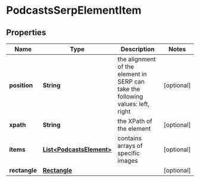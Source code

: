

# PodcastsSerpElementItem


## Properties

| Name | Type | Description | Notes |
|------------ | ------------- | ------------- | -------------|
|**position** | **String** | the alignment of the element in SERP can take the following values: left, right |  [optional] |
|**xpath** | **String** | the XPath of the element |  [optional] |
|**items** | [**List&lt;PodcastsElement&gt;**](PodcastsElement.md) | contains arrays of specific images |  [optional] |
|**rectangle** | [**Rectangle**](Rectangle.md) |  |  [optional] |



